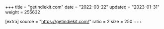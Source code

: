 +++
title = "getindiekit.com"
date = "2022-03-22"
updated = "2023-01-31"
weight = 255632

[extra]
source = "https://getindiekit.com/"
ratio = 2
size = 250
+++
